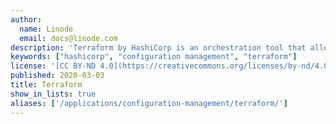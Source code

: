 ```yaml
---
author:
  name: Linode
  email: docs@linode.com
description: 'Terraform by HashiCorp is an orchestration tool that allows you to represent your Linode instances and other resources with declarative code inside of config files.'
keywords: ["hashicorp", "configuration management", "terraform"]
license: '[CC BY-ND 4.0](https://creativecommons.org/licenses/by-nd/4.0)'
published: 2020-03-03
title: Terraform
show_in_lists: true
aliases: ['/applications/configuration-management/terraform/']
---
```


